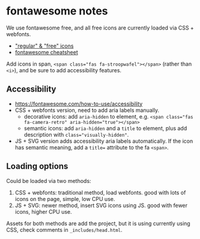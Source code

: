 # fontawesome notes

We use fontawesome free, and all free icons are currently loaded via CSS + webfonts. 

- ["regular" & "free" icons](https://fontawesome.com/v5/search?q=message&m=free&s=solid%2Cregular%2Cbrands)
- [fontawesome cheatsheet](https://fontawesome.com/cheatsheet)

Add icons in span, `<span class="fas fa-stroopwafel"></span>` (rather than `<i>`), and be sure to add accessibility features.

## Accessibility

- https://fontawesome.com/how-to-use/accessibility
- CSS + webfonts version, need to add aria labels manually. 
    - decorative icons: add `aria-hidden` to element, e.g. `<span class="fas fa-camera-retro" aria-hidden="true"></span>`
    - semantic icons: add `aria-hidden` and a `title` to element, plus add description with `class="visually-hidden"`.
- JS + SVG version adds accessibility aria labels automatically. If the icon has semantic meaning, add a `title=` attribute to the fa `<span>`.

## Loading options

Could be loaded via two methods:

1. CSS + webfonts: traditional method, load webfonts. good with lots of icons on the page, simple, low CPU use.
2. JS + SVG: newer method, insert SVG icons using JS. good with fewer icons, higher CPU use.

Assets for both methods are add the project, but it is using currently using CSS, check comments in `_includes/head.html`.
